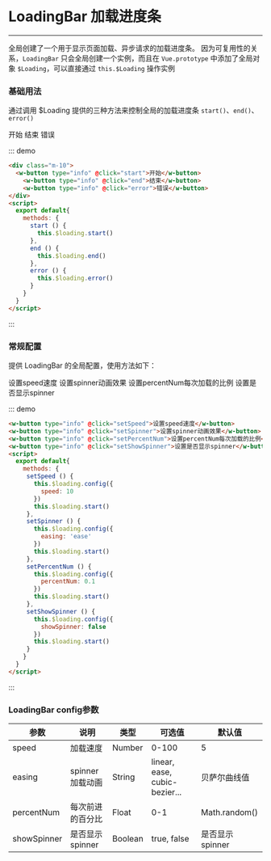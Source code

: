 # LoadingBar 加载进度条
----
全局创建了一个用于显示页面加载、异步请求的加载进度条。
因为可复用性的关系，```LoadingBar``` 只会全局创建一个实例，而且在 ```Vue.prototype``` 中添加了全局对象 ```$Loading```，可以直接通过 ```this.$Loading``` 操作实例
### 基础用法
通过调用 $Loading 提供的三种方法来控制全局的加载进度条 ```start()```、```end()```、```error()```

<script>
  export default{
    mounted () {

    },
    methods: {
      start () {
        this.$loading.start()
      },
      end () {
        this.$loading.end()
      },
      error () {
        this.$loading.error()
      },
      setSpeed () {
        this.$loading.config({
          speed: 10
        })
        this.$loading.start()
      },
      setSpinner () {
        this.$loading.config({
          easing: 'ease'
        })
        this.$loading.start()
      },
      setPercentNum () {
        this.$loading.config({
          percentNum: 0.1
        })
        this.$loading.start()
      },
      setShowSpinner () {
        this.$loading.config({
          showSpinner: false
        })
        this.$loading.start()
      }
    }
  }
</script>
<div class="demo-block">
<div>
  <w-button type="info" @click="start">开始</w-button>
  <w-button type="info" @click="end">结束</w-button>
  <w-button type="info" @click="error">错误</w-button>
</div>
</div>

::: demo

```html
<div class="m-10">
  <w-button type="info" @click="start">开始</w-button>
    <w-button type="info" @click="end">结束</w-button>
    <w-button type="info" @click="error">错误</w-button>
</div>
<script>
  export default{
    methods: {
      start () {
        this.$loading.start()
      },
      end () {
        this.$loading.end()
      },
      error () {
        this.$loading.error()
      }
    }
  }
</script>
```

:::

### 常规配置
提供 LoadingBar 的全局配置，使用方法如下：

<div class="demo-block">
  <div>
  <w-button type="info" @click="setSpeed">设置speed速度</w-button>
     <w-button type="info" @click="setSpinner">设置spinner动画效果</w-button>
     <w-button type="info" @click="setPercentNum">设置percentNum每次加载的比例</w-button>
     <w-button type="info" @click="setShowSpinner">设置是否显示spinner</w-button>
  </div>
</div>

::: demo

```html
<w-button type="info" @click="setSpeed">设置speed速度</w-button>
<w-button type="info" @click="setSpinner">设置spinner动画效果</w-button>
<w-button type="info" @click="setPercentNum">设置percentNum每次加载的比例</w-button>
<w-button type="info" @click="setShowSpinner">设置是否显示spinner</w-button>
<script>
  export default{
    methods: {
     setSpeed () {
       this.$loading.config({
         speed: 10
       })
       this.$loading.start()
     },
     setSpinner () {
       this.$loading.config({
         easing: 'ease'
       })
       this.$loading.start()
     },
     setPercentNum () {
       this.$loading.config({
         percentNum: 0.1
       })
       this.$loading.start()
     },
     setShowSpinner () {
       this.$loading.config({
         showSpinner: false
       })
       this.$loading.start()
     }
    }
  }
</script>

```

:::

### LoadingBar config参数

| 参数      | 说明          | 类型      | 可选值                           | 默认值  |
|---------- |-------------- |---------- |--------------------------------  |-------- |
| speed | 加载速度 | Number | 0-100 | 5 |
| easing | spinner加载动画 | String | linear, ease, cubic-bezier... | 贝萨尔曲线值|
| percentNum | 每次前进的百分比 | Float | 0-1 | Math.random() |
| showSpinner | 是否显示spinner | Boolean | true, false | 是否显示spinner |

